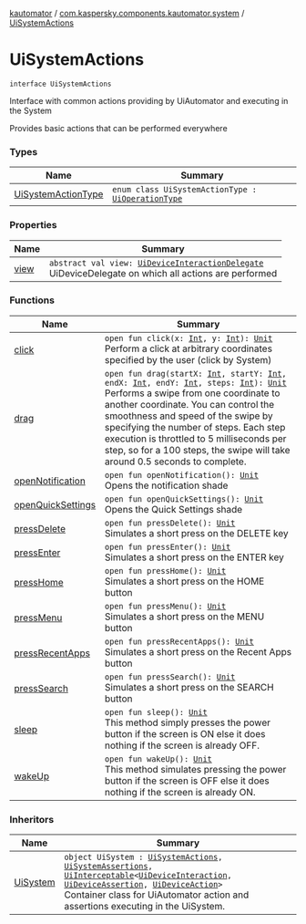 [kautomator](../../index.md) / [com.kaspersky.components.kautomator.system](../index.md) / [UiSystemActions](./index.md)

# UiSystemActions

`interface UiSystemActions`

Interface with common actions providing by UiAutomator and executing in the System

Provides basic actions that can be performed everywhere

### Types

| Name | Summary |
|---|---|
| [UiSystemActionType](-ui-system-action-type/index.md) | `enum class UiSystemActionType : `[`UiOperationType`](../../com.kaspersky.components.kautomator.intercept.operation/-ui-operation-type/index.md) |

### Properties

| Name | Summary |
|---|---|
| [view](view.md) | `abstract val view: `[`UiDeviceInteractionDelegate`](../../com.kaspersky.components.kautomator.intercept.delegate/-ui-device-interaction-delegate/index.md)<br>UiDeviceDelegate on which all actions are performed |

### Functions

| Name | Summary |
|---|---|
| [click](click.md) | `open fun click(x: `[`Int`](https://kotlinlang.org/api/latest/jvm/stdlib/kotlin/-int/index.html)`, y: `[`Int`](https://kotlinlang.org/api/latest/jvm/stdlib/kotlin/-int/index.html)`): `[`Unit`](https://kotlinlang.org/api/latest/jvm/stdlib/kotlin/-unit/index.html)<br>Perform a click at arbitrary coordinates specified by the user (click by System) |
| [drag](drag.md) | `open fun drag(startX: `[`Int`](https://kotlinlang.org/api/latest/jvm/stdlib/kotlin/-int/index.html)`, startY: `[`Int`](https://kotlinlang.org/api/latest/jvm/stdlib/kotlin/-int/index.html)`, endX: `[`Int`](https://kotlinlang.org/api/latest/jvm/stdlib/kotlin/-int/index.html)`, endY: `[`Int`](https://kotlinlang.org/api/latest/jvm/stdlib/kotlin/-int/index.html)`, steps: `[`Int`](https://kotlinlang.org/api/latest/jvm/stdlib/kotlin/-int/index.html)`): `[`Unit`](https://kotlinlang.org/api/latest/jvm/stdlib/kotlin/-unit/index.html)<br>Performs a swipe from one coordinate to another coordinate. You can control the smoothness and speed of the swipe by specifying the number of steps. Each step execution is throttled to 5 milliseconds per step, so for a 100 steps, the swipe will take around 0.5 seconds to complete. |
| [openNotification](open-notification.md) | `open fun openNotification(): `[`Unit`](https://kotlinlang.org/api/latest/jvm/stdlib/kotlin/-unit/index.html)<br>Opens the notification shade |
| [openQuickSettings](open-quick-settings.md) | `open fun openQuickSettings(): `[`Unit`](https://kotlinlang.org/api/latest/jvm/stdlib/kotlin/-unit/index.html)<br>Opens the Quick Settings shade |
| [pressDelete](press-delete.md) | `open fun pressDelete(): `[`Unit`](https://kotlinlang.org/api/latest/jvm/stdlib/kotlin/-unit/index.html)<br>Simulates a short press on the DELETE key |
| [pressEnter](press-enter.md) | `open fun pressEnter(): `[`Unit`](https://kotlinlang.org/api/latest/jvm/stdlib/kotlin/-unit/index.html)<br>Simulates a short press on the ENTER key |
| [pressHome](press-home.md) | `open fun pressHome(): `[`Unit`](https://kotlinlang.org/api/latest/jvm/stdlib/kotlin/-unit/index.html)<br>Simulates a short press on the HOME button |
| [pressMenu](press-menu.md) | `open fun pressMenu(): `[`Unit`](https://kotlinlang.org/api/latest/jvm/stdlib/kotlin/-unit/index.html)<br>Simulates a short press on the MENU button |
| [pressRecentApps](press-recent-apps.md) | `open fun pressRecentApps(): `[`Unit`](https://kotlinlang.org/api/latest/jvm/stdlib/kotlin/-unit/index.html)<br>Simulates a short press on the Recent Apps button |
| [pressSearch](press-search.md) | `open fun pressSearch(): `[`Unit`](https://kotlinlang.org/api/latest/jvm/stdlib/kotlin/-unit/index.html)<br>Simulates a short press on the SEARCH button |
| [sleep](sleep.md) | `open fun sleep(): `[`Unit`](https://kotlinlang.org/api/latest/jvm/stdlib/kotlin/-unit/index.html)<br>This method simply presses the power button if the screen is ON else it does nothing if the screen is already OFF. |
| [wakeUp](wake-up.md) | `open fun wakeUp(): `[`Unit`](https://kotlinlang.org/api/latest/jvm/stdlib/kotlin/-unit/index.html)<br>This method simulates pressing the power button if the screen is OFF else it does nothing if the screen is already ON. |

### Inheritors

| Name | Summary |
|---|---|
| [UiSystem](../-ui-system/index.md) | `object UiSystem : `[`UiSystemActions`](./index.md)`, `[`UiSystemAssertions`](../-ui-system-assertions/index.md)`, `[`UiInterceptable`](../../com.kaspersky.components.kautomator.intercept.base/-ui-interceptable/index.md)`<`[`UiDeviceInteraction`](../../com.kaspersky.components.kautomator.intercept.interaction/-ui-device-interaction/index.md)`, `[`UiDeviceAssertion`](../../com.kaspersky.components.kautomator.intercept.operation/-ui-device-assertion.md)`, `[`UiDeviceAction`](../../com.kaspersky.components.kautomator.intercept.operation/-ui-device-action.md)`>`<br>Container class for UiAutomator action and assertions executing in the UiSystem. |
